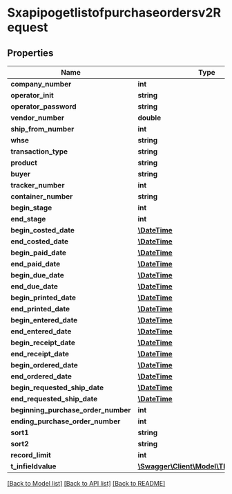 # Sxapipogetlistofpurchaseordersv2Request

## Properties
Name | Type | Description | Notes
------------ | ------------- | ------------- | -------------
**company_number** | **int** |  | [optional] 
**operator_init** | **string** |  | [optional] 
**operator_password** | **string** |  | [optional] 
**vendor_number** | **double** |  | [optional] 
**ship_from_number** | **int** |  | [optional] 
**whse** | **string** |  | [optional] 
**transaction_type** | **string** |  | [optional] 
**product** | **string** |  | [optional] 
**buyer** | **string** |  | [optional] 
**tracker_number** | **int** |  | [optional] 
**container_number** | **string** |  | [optional] 
**begin_stage** | **int** |  | [optional] 
**end_stage** | **int** |  | [optional] 
**begin_costed_date** | [**\DateTime**](\DateTime.md) |  | [optional] 
**end_costed_date** | [**\DateTime**](\DateTime.md) |  | [optional] 
**begin_paid_date** | [**\DateTime**](\DateTime.md) |  | [optional] 
**end_paid_date** | [**\DateTime**](\DateTime.md) |  | [optional] 
**begin_due_date** | [**\DateTime**](\DateTime.md) |  | [optional] 
**end_due_date** | [**\DateTime**](\DateTime.md) |  | [optional] 
**begin_printed_date** | [**\DateTime**](\DateTime.md) |  | [optional] 
**end_printed_date** | [**\DateTime**](\DateTime.md) |  | [optional] 
**begin_entered_date** | [**\DateTime**](\DateTime.md) |  | [optional] 
**end_entered_date** | [**\DateTime**](\DateTime.md) |  | [optional] 
**begin_receipt_date** | [**\DateTime**](\DateTime.md) |  | [optional] 
**end_receipt_date** | [**\DateTime**](\DateTime.md) |  | [optional] 
**begin_ordered_date** | [**\DateTime**](\DateTime.md) |  | [optional] 
**end_ordered_date** | [**\DateTime**](\DateTime.md) |  | [optional] 
**begin_requested_ship_date** | [**\DateTime**](\DateTime.md) |  | [optional] 
**end_requested_ship_date** | [**\DateTime**](\DateTime.md) |  | [optional] 
**beginning_purchase_order_number** | **int** |  | [optional] 
**ending_purchase_order_number** | **int** |  | [optional] 
**sort1** | **string** |  | [optional] 
**sort2** | **string** |  | [optional] 
**record_limit** | **int** |  | [optional] 
**t_infieldvalue** | [**\Swagger\Client\Model\TInfieldvalueReq**](TInfieldvalueReq.md) |  | [optional] 

[[Back to Model list]](../README.md#documentation-for-models) [[Back to API list]](../README.md#documentation-for-api-endpoints) [[Back to README]](../README.md)


